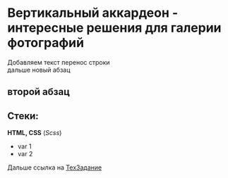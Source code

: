 # Вертикальный аккардеон - интересные решения для галерии фотографий 
Добавляем текст  перенос строки  
дальше новый абзац

второй абзац
---

## Стеки:
**HTML, CSS** (*Scss*)

* var 1
* var 2

Дальше ссылка на [ТехЗадание](https://github.com/NataliaKvaskova "Посмотреть техническое задание")


